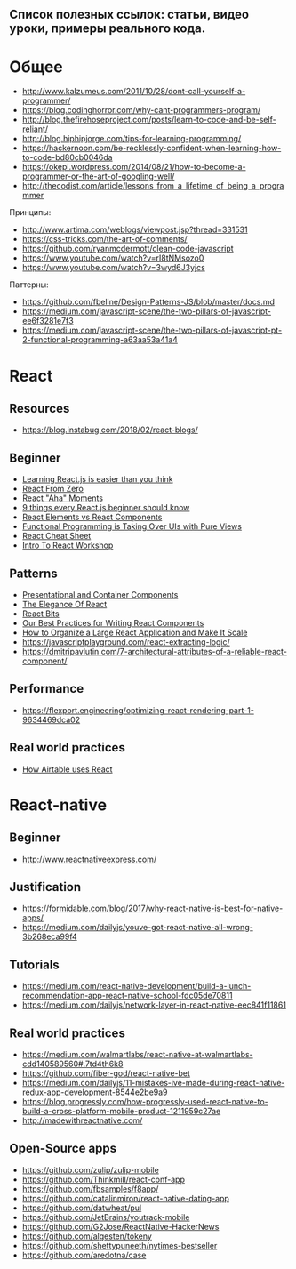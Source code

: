 Список полезных ссылок: статьи, видео уроки, примеры реального кода.
---

# Общее
- http://www.kalzumeus.com/2011/10/28/dont-call-yourself-a-programmer/
- https://blog.codinghorror.com/why-cant-programmers-program/
- http://blog.thefirehoseproject.com/posts/learn-to-code-and-be-self-reliant/
- http://blog.hiphipjorge.com/tips-for-learning-programming/
- https://hackernoon.com/be-recklessly-confident-when-learning-how-to-code-bd80cb0046da
- https://okepi.wordpress.com/2014/08/21/how-to-become-a-programmer-or-the-art-of-googling-well/
- http://thecodist.com/article/lessons_from_a_lifetime_of_being_a_programmer

Принципы:
- http://www.artima.com/weblogs/viewpost.jsp?thread=331531
- https://css-tricks.com/the-art-of-comments/
- https://github.com/ryanmcdermott/clean-code-javascript
- https://www.youtube.com/watch?v=rI8tNMsozo0
- https://www.youtube.com/watch?v=3wyd6J3yjcs

Паттерны:
- https://github.com/fbeline/Design-Patterns-JS/blob/master/docs.md
- https://medium.com/javascript-scene/the-two-pillars-of-javascript-ee6f3281e7f3
- https://medium.com/javascript-scene/the-two-pillars-of-javascript-pt-2-functional-programming-a63aa53a41a4

# React

## Resources
- https://blog.instabug.com/2018/02/react-blogs/

## Beginner

- [Learning React.js is easier than you think
](https://edgecoders.com/learning-react-js-is-easier-than-you-think-fbd6dc4d935a)
- [React From Zero](https://github.com/kay-is/react-from-zero)
- [React "Aha" Moments](https://tylermcginnis.com/react-aha-moments/)
- [9 things every React.js beginner should know](https://camjackson.net/post/9-things-every-reactjs-beginner-should-know)
- [React Elements vs React Components](https://tylermcginnis.com/react-elements-vs-react-components/)
- [Functional Programming is Taking Over UIs with Pure Views](https://medium.freecodecamp.com/the-revolution-of-pure-views-aed339db7da4)
- [React Cheat Sheet](https://reactcheatsheet.com/)
- [Intro To React Workshop
](https://github.com/ericvicenti/intro-to-react)

## Patterns
- [Presentational and Container Components](https://medium.com/@dan_abramov/smart-and-dumb-components-7ca2f9a7c7d0)
- [The Elegance Of React](https://medium.com/javascript-inside/the-elegance-of-react-ebc21a2dcd19)
- [React Bits](https://github.com/vasanthk/react-bits)
- [Our Best Practices for Writing React Components](https://engineering.musefind.com/our-best-practices-for-writing-react-components-dec3eb5c3fc8)
- [How to Organize a Large React Application and Make It Scale](https://www.sitepoint.com/organize-large-react-application/)
- https://javascriptplayground.com/react-extracting-logic/
- https://dmitripavlutin.com/7-architectural-attributes-of-a-reliable-react-component/

## Performance
- https://flexport.engineering/optimizing-react-rendering-part-1-9634469dca02

## Real world practices
- [How Airtable uses React](https://medium.com/@matt_bush/how-airtable-uses-react-5e37066a87d4#.qjj5syfnf)

# React-native

## Beginner
- http://www.reactnativeexpress.com/

## Justification
- https://formidable.com/blog/2017/why-react-native-is-best-for-native-apps/
- https://medium.com/dailyjs/youve-got-react-native-all-wrong-3b268eca99f4

## Tutorials
- https://medium.com/react-native-development/build-a-lunch-recommendation-app-react-native-school-fdc05de70811
- https://medium.com/dailyjs/network-layer-in-react-native-eec841f11861

## Real world practices
- https://medium.com/walmartlabs/react-native-at-walmartlabs-cdd140589560#.7td4th6k8
- https://github.com/fiber-god/react-native-bet
- https://medium.com/dailyjs/11-mistakes-ive-made-during-react-native-redux-app-development-8544e2be9a9
- https://blog.progressly.com/how-progressly-used-react-native-to-build-a-cross-platform-mobile-product-1211959c27ae
- http://madewithreactnative.com/

## Open-Source apps
- https://github.com/zulip/zulip-mobile
- https://github.com/Thinkmill/react-conf-app
- https://github.com/fbsamples/f8app/
- https://github.com/catalinmiron/react-native-dating-app
- https://github.com/datwheat/pul
- https://github.com/JetBrains/youtrack-mobile
- https://github.com/G2Jose/ReactNative-HackerNews
- https://github.com/algesten/tokeny
- https://github.com/shettypuneeth/nytimes-bestseller
- https://github.com/aredotna/case
